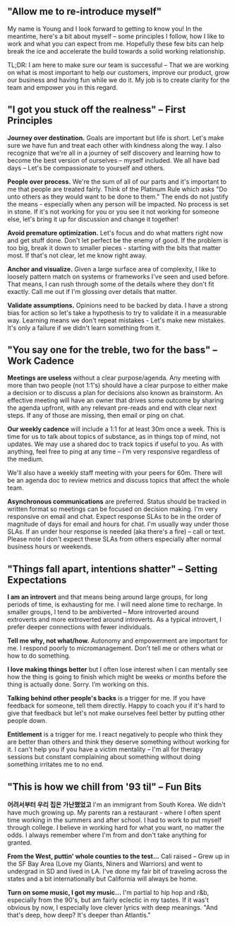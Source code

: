 ## "Allow me to re-introduce myself" 

My name is Young and I look forward to getting to know you! In the meantime, here's a bit about myself – some principles I follow, how I like to work and what you can expect from me. Hopefully these few bits can help break the ice and accelerate the build towards a solid working relationship.

TL;DR: I am here to make sure our team is successful – That we are working on what is most important to help our customers, improve our product, grow our business and having fun while we do it. My job is to create clarity for the team and empower you in this regard.

## "I got you stuck off the realness" – First Principles

**Journey over destination.** Goals are important but life is short. Let's make sure we have fun and treat each other with kindness along the way. I also recognize that we're all in a journey of self discovery and learning how to become the best version of ourselves – myself included. We all have bad days – Let's be compassionate to yourself and others.

**People over process.** We're the sum of all of our parts and it's important to me that people are treated fairly. Think of the Platinum Rule which asks "Do unto others as they would want to be done to them." The ends do not justify the means - especially when any person will be impacted. No process is set in stone. If it's not working for you or you see it not working for someone else, let's bring it up for discussion and change it together!

**Avoid premature optimization.** Let's focus and do what matters right now and get stuff done. Don't let perfect be the enemy of good. If the problem is too big, break it down to smaller pieces - starting with the bits that matter most. If that's not clear, let me know right away.

**Anchor and visualize.** Given a large surface area of complexity, I like to loosely pattern match on systems or frameworks I've seen and used before. That means, I can rush through some of the details where they don't fit exactly. Call me out if I'm glossing over details that matter.

**Validate assumptions.** Opinions need to be backed by data. I have a strong bias for action so let's take a hypothesis to try to validate it in a measurable way. Learning means we don't repeat mistakes - Let's make new mistakes. It's only a failure if we didn't learn something from it.

## "You say one for the treble, two for the bass" – Work Cadence

**Meetings are useless** without a clear purpose/agenda. Any meeting with more than two people (not 1:1's) should have a clear purpose to either make a decision or to discuss a plan for decisions also known as brainstorm. An effective meeting will have an owner that drives some outcome by sharing the agenda upfront, with any relevant pre-reads and end with clear next steps. If any of those are missing, then email or ping on chat.

**Our weekly cadence** will include a 1:1 for at least 30m once a week. This is time for us to talk about topics of substance, as in things top of mind, not updates. We may use a shared doc to track topics if useful to you. As with anything, feel free to ping at any time – I'm very responsive regardless of the medium.

We'll also have a weekly staff meeting with your peers for 60m. There will be an agenda doc to review metrics and discuss topics that affect the whole team.

**Asynchronous communications** are preferred. Status should be tracked in written format so meetings can be focused on decision making. I'm very responsive on email and chat. Expect response SLAs to be in the order of magnitude of days for email and hours for chat. I'm usually way under those SLAs. If an under hour response is needed (aka there's a fire) – call or text. Please note I don't expect these SLAs from others especially after normal business hours or weekends. 

## "Things fall apart, intentions shatter" – Setting Expectations

**I am an introvert** and that means being around large groups, for long periods of time, is exhausting for me. I will need alone time to recharge. In smaller groups, I tend to be ambiverted – More introverted around extroverts and more extroverted around introverts. As a typical introvert, I prefer deeper connections with fewer individuals.

**Tell me why, not what/how.** Autonomy and empowerment are important for me. I respond poorly to micromanagement. Don't tell me or others what or how to do something. 

**I love making things better** but I often lose interest when I can mentally see how the thing is going to finish which might be weeks or months before the thing is actually done.  Sorry. I’m working on this.

**Talking behind other people's backs** is a trigger for me. If you have feedback for someone, tell them directly. Happy to coach you if it's hard to give that feedback but let's not make ourselves feel better by putting other people down. 

**Entitlement** is a trigger for me. I react negatively to people who think they are better than others and think they deserve something without working for it. I can't help you if you have a victim mentality – I'm all for therapy sessions but constant complaining about something without doing something irritates me to no end. 

## "This is how we chill from '93 til" – Fun Bits

**어려서부터 우리 집은 가난했었고** I'm an immigrant from South Korea. We didn't have much growing up. My parents ran a restaurant - where I often spent time working in the summers and after school. I had to work to put myself through college. I believe in working hard for what you want, no matter the odds. I always remember where I'm from and don't take anything for granted.

**From the West, puttin' whole counties to the test...** Cali raised – Grew up in the SF Bay Area (Love my Giants, Niners and Warriors) and went to undergrad in SD and lived in LA. I've done my fair bit of traveling across the states and a bit internationally but California will always be home.

**Turn on some music, I got my music...** I'm partial to hip hop and r&b, especially from the 90's, but am fairly eclectic in my tastes. If it was't obvious by now, I especially love clever lyrics with deep meanings. "And that's deep, how deep? It's deeper than Atlantis."